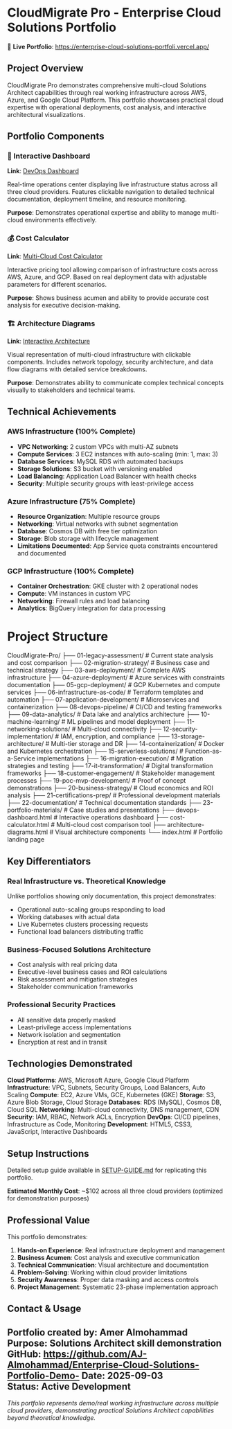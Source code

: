 # CloudMigrate Pro - Enterprise Cloud Solutions Portfolio

🚀 **Live Portfolio**: https://enterprise-cloud-solutions-portfoli.vercel.app/

## Project Overview

CloudMigrate Pro demonstrates comprehensive multi-cloud Solutions Architect capabilities through real working infrastructure across AWS, Azure, and Google Cloud Platform. This portfolio showcases practical cloud expertise with operational deployments, cost analysis, and interactive architectural visualizations.

## Portfolio Components

### 🎯 Interactive Dashboard
**Link**: [DevOps Dashboard](https://enterprise-cloud-solutions-portfoli.vercel.app/devops-dashboard.html)

Real-time operations center displaying live infrastructure status across all three cloud providers. Features clickable navigation to detailed technical documentation, deployment timeline, and resource monitoring.

**Purpose**: Demonstrates operational expertise and ability to manage multi-cloud environments effectively.

### 💰 Cost Calculator
**Link**: [Multi-Cloud Cost Calculator](https://enterprise-cloud-solutions-portfoli.vercel.app/cost-calculator.html)

Interactive pricing tool allowing comparison of infrastructure costs across AWS, Azure, and GCP. Based on real deployment data with adjustable parameters for different scenarios.

**Purpose**: Shows business acumen and ability to provide accurate cost analysis for executive decision-making.

### 🏗️ Architecture Diagrams
**Link**: [Interactive Architecture](https://enterprise-cloud-solutions-portfoli.vercel.app/architecture-diagrams.html)

Visual representation of multi-cloud infrastructure with clickable components. Includes network topology, security architecture, and data flow diagrams with detailed service breakdowns.

**Purpose**: Demonstrates ability to communicate complex technical concepts visually to stakeholders and technical teams.

## Technical Achievements

### AWS Infrastructure (100% Complete)
- **VPC Networking**: 2 custom VPCs with multi-AZ subnets
- **Compute Services**: 3 EC2 instances with auto-scaling (min: 1, max: 3)
- **Database Services**: MySQL RDS with automated backups
- **Storage Solutions**: S3 bucket with versioning enabled
- **Load Balancing**: Application Load Balancer with health checks
- **Security**: Multiple security groups with least-privilege access

### Azure Infrastructure (75% Complete)
- **Resource Organization**: Multiple resource groups
- **Networking**: Virtual networks with subnet segmentation
- **Database**: Cosmos DB with free tier optimization
- **Storage**: Blob storage with lifecycle management
- **Limitations Documented**: App Service quota constraints encountered and documented

### GCP Infrastructure (100% Complete)
- **Container Orchestration**: GKE cluster with 2 operational nodes
- **Compute**: VM instances in custom VPC
- **Networking**: Firewall rules and load balancing
- **Analytics**: BigQuery integration for data processing

# Project Structure

CloudMigrate-Pro/
├── 01-legacy-assessment/       # Current state analysis and cost comparison
├── 02-migration-strategy/      # Business case and technical strategy
├── 03-aws-deployment/          # Complete AWS infrastructure
├── 04-azure-deployment/        # Azure services with constraints documentation
├── 05-gcp-deployment/          # GCP Kubernetes and compute services
├── 06-infrastructure-as-code/  # Terraform templates and automation
├── 07-application-development/ # Microservices and containerization
├── 08-devops-pipeline/         # CI/CD and testing frameworks
├── 09-data-analytics/          # Data lake and analytics architecture
├── 10-machine-learning/        # ML pipelines and model deployment
├── 11-networking-solutions/    # Multi-cloud connectivity
├── 12-security-implementation/ # IAM, encryption, and compliance
├── 13-storage-architecture/    # Multi-tier storage and DR
├── 14-containerization/        # Docker and Kubernetes orchestration
├── 15-serverless-solutions/    # Function-as-a-Service implementations
├── 16-migration-execution/     # Migration strategies and testing
├── 17-it-transformation/       # Digital transformation frameworks
├── 18-customer-engagement/     # Stakeholder management processes
├── 19-poc-mvp-development/     # Proof of concept demonstrations
├── 20-business-strategy/       # Cloud economics and ROI analysis
├── 21-certifications-prep/     # Professional development materials
├── 22-documentation/           # Technical documentation standards
├── 23-portfolio-materials/     # Case studies and presentations
├── devops-dashboard.html       # Interactive operations dashboard
├── cost-calculator.html        # Multi-cloud cost comparison tool
├── architecture-diagrams.html  # Visual architecture components
└── index.html                  # Portfolio landing page


## Key Differentiators

### Real Infrastructure vs. Theoretical Knowledge
Unlike portfolios showing only documentation, this project demonstrates:
- Operational auto-scaling groups responding to load
- Working databases with actual data
- Live Kubernetes clusters processing requests
- Functional load balancers distributing traffic

### Business-Focused Solutions Architecture
- Cost analysis with real pricing data
- Executive-level business cases and ROI calculations
- Risk assessment and mitigation strategies
- Stakeholder communication frameworks

### Professional Security Practices
- All sensitive data properly masked
- Least-privilege access implementations
- Network isolation and segmentation
- Encryption at rest and in transit

## Technologies Demonstrated

**Cloud Platforms**: AWS, Microsoft Azure, Google Cloud Platform
**Infrastructure**: VPC, Subnets, Security Groups, Load Balancers, Auto Scaling
**Compute**: EC2, Azure VMs, GCE, Kubernetes (GKE)
**Storage**: S3, Azure Blob Storage, Cloud Storage
**Databases**: RDS (MySQL), Cosmos DB, Cloud SQL
**Networking**: Multi-cloud connectivity, DNS management, CDN
**Security**: IAM, RBAC, Network ACLs, Encryption
**DevOps**: CI/CD pipelines, Infrastructure as Code, Monitoring
**Development**: HTML5, CSS3, JavaScript, Interactive Dashboards

## Setup Instructions

Detailed setup guide available in [SETUP-GUIDE.md](./SETUP-GUIDE.md) for replicating this portfolio.

**Estimated Monthly Cost**: ~$102 across all three cloud providers (optimized for demonstration purposes)

## Professional Value

This portfolio demonstrates:
1. **Hands-on Experience**: Real infrastructure deployment and management
2. **Business Acumen**: Cost analysis and executive communication
3. **Technical Communication**: Visual architecture and documentation
4. **Problem-Solving**: Working within cloud provider limitations
5. **Security Awareness**: Proper data masking and access controls
6. **Project Management**: Systematic 23-phase implementation approach

## Contact & Usage

Portfolio created by: **Amer Almohammad**
Purpose: Solutions Architect skill demonstration
GitHub: https://github.com/AJ-Almohammad/Enterprise-Cloud-Solutions-Portfolio-Demo-
**Date**: 2025-09-03  
**Status**: Active Development
---
*This portfolio represents demo/real  working infrastructure across multiple cloud providers, demonstrating practical Solutions Architect capabilities beyond theoretical knowledge.*




